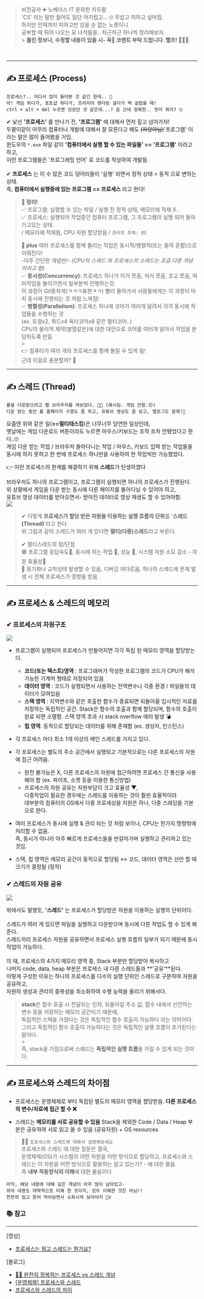 > 비전공자 ➕ 노베이스 IT 문외한 지두팔<br>
> 'CS' 라는 말만 들어도 일단 어지럽고... 🙄 무섭고 피하고 싶어짐.<br>
> 하지만 언제까지 피하고만 있을 순 없는 노릇이니<br>
> 공부할 때 튀어 나오는 요 녀석들을.. 차근차근 하나씩 정리해보자.<br> > **틀린 정보나, 수정할 내용이 있을 시- 꼭🙏 코멘트 부탁 드립니다. 헬프! 🙇‍♀️💦**

<br>

---

## ✍ 프로세스 (Process)

```
프로세스?.. 어디서 많이 들어본 것 같긴 한데.. 🤔
아! 게임 하다가, 포토샵 하다가, 프리미어 렌더링 걸다가 렉 걸렸을 때!
ctrl + alt + del 누르면 있었던 것 같은데...? 음 근데 정확한.. 뜻이 뭐지? 🙄
```

✔ 낯선 **'프로세스'** 를 만나기 전, **'프로그램'** 에 대해서 먼저 짚고 넘어가자!<br>
두팔이같이 아무리 컴퓨터나 개발에 대해서 잘 모른다고 해도 ~~(자랑아님)~~'프로그램' 이라는 말은 많이 들어봤을 거임.<br>
윈도우의 `*.exe` 파일 같이 **'컴퓨터에서 실행 할 수 있는 파일들' == '프로그램'** 이라고 하고,<br>
이런 프로그램들은 '프로그래밍 언어' 로 코드를 작성하여 개발됨.<br>
<br/>
✔ **프로세스** 는 이 수 많은 코드 덩어리들이 '실행' 되면서 정적 상태 > 동적 으로 변하는 상태.<br>
즉, **컴퓨터에서 실행중에 있는 프로그램 == 프로세스** 라고 한다!<br>

> **📝 정리!**<br>
> ✅ 프로그램: 실행할 수 있는 파일 / 실행 전 정적 상태, 메모리에 적재 X.<br>
> ✅ 프로세스: 실행되어 작업중인 컴퓨터 프로그램, 그 프로그램이 실행 되어 돌아가고있는 상태.<br>
> / 메모리에 적재됨, CPU 자원 할당받음 / `관리의 주체: OS`

> **🎈 plus**
> 여러 프로세스를 함께 돌리는 작업은 동시적/병렬적(또는 둘의 혼합)으로 이뤄진다!<br> -아주 간단한 개념만!- _(CPU의 스레드 와 프로세스의 스레드는 조금 다른 개념이라고 함)_<br>
> ✅ **동시성(Concurrency)**: 프로세스 하나가 이거 쪼꼼, 저거 쪼꼼, 조고 쪼꼼, 여러작업을 돌아가면서 일부분씩 진행하는것. <br>
> 이 과정이 Git똥차게(ㅋㅋㅋ표현ㅋㅋ) 빨리 돌아가서 사람들에게는 이 과정이 마치 동시에 진행되는 것 처럼 느껴짐!<br>
> ✅ **병렬성(Parallelism)**: 프로세스 하나에 코어가 여러개 달려서 각각 동시에 작업들을 수행하는 것<br>
> (ex. 듀얼x2, 쿼드x4 옥타코어x8 같은 멀티코어..)<br>
> CPU의 물리적 제약(발열같은)에 대한 대안으로 코어를 여러개 달아서 작업을 분담하도록 만듬<br> > <br/>
> 👉 컴퓨터가 여러 개의 프로세스를 함께 돌릴 수 있게 됨!<br>
> 근데 이걸로 충분할까? 🤔

---

## ✍ 스레드 (Thread)

```
롤을 다운받으려고 웹 브라우저를 켜보았다. 👩‍💻 (예시임. 게임 안함.😔)
다운 받는 동안 롤 홈페이지 구경도 좀 하고, 유튜브 영상도 좀 보고, 벨로그도 쓸래!🤗
```

요즘엔 위와 같은 일(**==멀티태스킹**)은 너무너무 당연한 일상인데,<br>
옛날에는 게임 다운로드 버튼이라도 누르면 마우스/키보드는 조작 조차 안됐었다고 한다..🙄<br>
게임 다운 받는 작업 / 브라우저 돌아다니는 작업 / 마우스, 키보드 입력 받는 작업들을<br>
동시에 하지 못하고 한 번에 프로세스 하나만을 사용하여 한 작업씩만 가능했었다.

👉 이런 프로세스의 한계를 해결하기 위해 **스레드**가 탄생하였다

브라우저도 하나의 프로그램이고, 프로그램이 실행되면 하나의 프로세스가 진행된다.<br>
위 상황에서 게임을 다운 받는 동시에 다른 페이지를 돌아다닐 수 있어야 하고, <br>
유튜브 영상 데이터를 받아오면서- 받아진 데이터로 영상 재생도 할 수 있어야함.<br>
![](https://velog.velcdn.com/images/doopal2/post/0e55ecfd-864a-4ce6-9f4c-c1a82724d9ce/image.png)

> ✔ 이렇게 **프로세스가 할당 받은 자원을 이용하는 실행 흐름의 단위**를 '**스레드(Thread)**'라고 한다.<br>
> 위 그림과 같이 스레드가 여러 개 있다면 **멀티(다중)스레드**라고 부른다.<br>

> ✔ 멀티스레드의 장/단점<br>
> 🟢 프로그램 응답속도🔼, 동시에 하는 작업 🔼, 성능 🔼, 시스템 자원 소모 감소 - 자원 효율성🔼<br>
> 🔴 동기화나 교착상태 발생할 수 있음, 디버깅 까다로움, 하나의 스레드에 문제 발생 시 전체 프로세스가 영향을 받음

---

## ✍ 프로세스 & 스레드의 메모리

### ✔ 프로세스의 자원구조

![](https://velog.velcdn.com/images/doopal2/post/f68bc03b-2f1b-4e55-9224-0953516318d8/image.png)

- 프로그램이 실행되어 프로세스가 만들어지면 각각 독립 된 메모리 영역을 할당받는다.
  - **코드(또는 텍스트)영역** : 프로그래머가 작성한 프로그램의 코드가 CPU가 해석 가능한
    기계어 형태로 저장되어 있음
  - **데이터 영역** : 코드가 실행되면서 사용하는 전역변수나 각종 환경 / 파일들의 데이터가 모여있음
  - **스택 영역** : 지역변수와 같은 호출한 함수가 종료되면 되돌아올 임시적인 자료를 저장하는 독립적인 공간. Stack은 함수의 호출과 함께 할당되며, 함수의 호출이 완료 되면 소멸함.
    스택 영역 초과 시 stack overflow 에러 발생 💣
  - **힙 영역**: 동적으로 할당되는 데이터를 위해 존재함 (ex. 생성자, 인스턴스)
- 각 프로세스 마다 최소 1개 이상의 메인 스레드를 가지고 있다.
- 각 프로세스는 별도의 주소 공간에서 실행되고 기본적으로는 다른 프로세스의 자원에 접근 어려움.
  - 완전 불가능은 X, 다른 프로세스의 자원에 접근하려면 프로세스 간 통신을 사용해야 함 (ex. 파이프, 소켓 등을 이용한 통신방법)
  - 프로세스의 자원 공유는 자원부담이 크고 효율성 ▼,<br>
    다중작업이 필요한 경우에는 스레드를 이용하는 것이 훨씬 효율적이라<br>
    대부분의 컴퓨터의 OS에서 다중 프로세싱을 지원은 하나, 다중 스레딩을 기본으로 한다.<br>
- 여러 프로세스가 동시에 실행 & 관리 되는 것 처럼 보이나, CPU는 한가지 명령밖에 처리할 수 없음.<br>
  즉, 동시가 아니라 아주 빠르게 프로세스들을 번갈아가며 실행하고 관리하고 있는 것임.

- 스택, 힙 영역은 메모리 공간이 동적으로 할당됨
  ↔ 코드, 데이터 영역은 선언 할 때 크기가 결정됨 (정적)
  <br>

### ✔ 스레드의 자원 공유

![](https://velog.velcdn.com/images/doopal2/post/84d6a2d5-043c-4473-858c-d3cf588eb3a6/image.png)

위에서도 말했듯, **'스레드'** 는 프로세스가 할당받은 자원을 이용하는 실행의 단위이다.<br>
<br/>
스레드가 여러 개 있으면 파일을 실행하고 다운받으며 동시에 다른 작업도 할 수 있게 해준다.<br>
스레드끼리 프로세스 자원을 공유하면서 프로세스 실행 흐름의 일부가 되기 때문에 동시 작업이 가능하다.<br>
<br/>
이 때, 프로세스의 4가지 메모리 영역 중, Stack 부분만 할당받아 복사하고<br>
나머지 code, data, heap 부분은 프로세스 내 다른 스레드들과 **'공유'**된다.
<br/>
이렇게 구성한 이유는 하나의 프로세스를 다수의 실행 단위인 스레드로 구분하여 자원을 공유하고, <br>
자원의 생성과 관리의 중복성을 최소화하여 수행 능력을 올리기 위해서다.

> **stack**은 함수 호출 시 전달되는 인자, 되돌아갈 주소 값, 함수 내에서 선언하는 변수 등을 저장하는 메모리 공간이기 때문에,<br>
> 독립적인 스택을 가졌다는 것은 독립적인 함수 호출이 가능하다 라는 의미이다.<br>
> 그리고 독립적인 함수 호출이 가능하다는 것은 독립적인 실행 흐름이 추가된다는 말이다.<br> > <br/>
> 즉, stack을 가짐으로써 스레드는 **독립적인 실행 흐름**을 가질 수 있게 되는 것이다.

---

## ✍ 프로세스와 스레드의 차이점

- 프로세스는 운영체제로 부터 독립된 별도의 메모리 영역을 할당받음.
  **다른 프로세스의 변수/자료에 접근 할 수 ❌**

- 스레드는 **메모리를 서로 공유할 수 있음**
  Stack을 제외한 Code / Data / Heap 부분은 공유하여 서로 읽고 쓸 수 있음 (공유자원) + OS resources

> 🕵️‍♀️ `프로세스와 스레드에 대해서 설명해보세요`<br>
> 프로세스와 스레드 에 대한 질문은 결국,<br>
> 운영체제(OS)가 시스템의 어떤 자원을 어떤 방식으로 할당하고, 프로세스와 스레드는 이 자원을 어떤 방식으로 활용하는 알고 있는가? - 에 대한 물음.<br>
> 즉 **내부 작동방식의 이해**에 대한 물음이다

```
아직, 해당 내용에 대해 깊은 개념이 아주 많이 남아있고-
위의 내용도 대략적으로 이해 한 것이지, 모두 이해한 것은 아님!!
찬찬히 씹고 뜯어 먹어보면서 소화시켜 보아야지 🏃‍♀️
```

### 📚 참고

---

[영상]

- [프로세스는 뭐고 스레드는 뭔가요?](https://www.youtube.com/watch?v=iks_Xb9DtTM)

[블로그]

- [👩‍💻 ‍완전히 정복하는 프로세스 vs 스레드 개념](https://inpa.tistory.com/entry/%F0%9F%91%A9%E2%80%8D%F0%9F%92%BB-%ED%94%84%EB%A1%9C%EC%84%B8%EC%8A%A4-%E2%9A%94%EF%B8%8F-%EC%93%B0%EB%A0%88%EB%93%9C-%EC%B0%A8%EC%9D%B4)
- [[운영체제] 프로세스와 스레드](https://velog.io/@aeong98/%EC%9A%B4%EC%98%81%EC%B2%B4%EC%A0%9COS-%ED%94%84%EB%A1%9C%EC%84%B8%EC%8A%A4%EC%99%80-%EC%8A%A4%EB%A0%88%EB%93%9C)
- [프로세스와 스레드의 차이](https://brunch.co.kr/@kd4/3)
